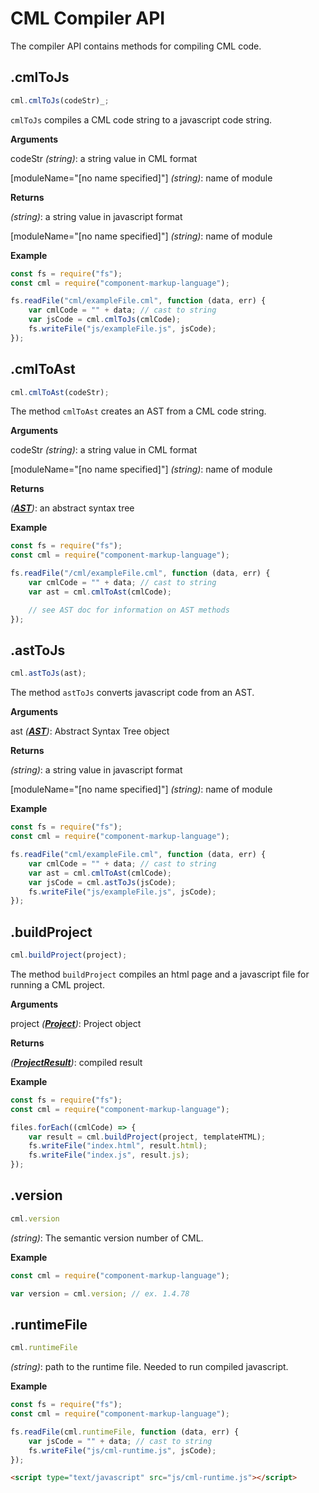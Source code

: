# CML Compiler API

The compiler API contains methods for compiling CML code.

## .cmlToJs

``` javascript
cml.cmlToJs(codeStr)_;
```

`cmlToJs` compiles a CML code string to a javascript code string.

**Arguments**

codeStr _(string)_: a string value in CML format

[moduleName="[no name specified]"] _(string)_: name of module


**Returns**

_(string)_: a string value in javascript format

[moduleName="[no name specified]"] _(string)_: name of module

**Example**

``` javascript
const fs = require("fs");
const cml = require("component-markup-language");

fs.readFile("cml/exampleFile.cml", function (data, err) {
    var cmlCode = "" + data; // cast to string
    var jsCode = cml.cmlToJs(cmlCode);
    fs.writeFile("js/exampleFile.js", jsCode);
});
```
## .cmlToAst
``` javascript
cml.cmlToAst(codeStr);
```

The method `cmlToAst` creates an AST from a CML code string.

**Arguments**

codeStr _(string)_: a string value in CML format

[moduleName="[no name specified]"] _(string)_: name of module

**Returns**

*(__[AST](https://github.com/nocturnio/component-markup-language/blob/master/doc/compiler/AST.md)__)*: an abstract syntax tree

**Example**

``` javascript
const fs = require("fs");
const cml = require("component-markup-language");

fs.readFile("/cml/exampleFile.cml", function (data, err) {
    var cmlCode = "" + data; // cast to string
    var ast = cml.cmlToAst(cmlCode);

    // see AST doc for information on AST methods
});
```

## .astToJs

``` javascript
cml.astToJs(ast);
```

The method `astToJs` converts javascript code from an AST.

**Arguments**

ast *(__[AST](https://github.com/nocturnio/component-markup-language/blob/master/doc/compiler/AST.md)__)*: Abstract Syntax Tree object

**Returns**

_(string)_: a string value in javascript format

[moduleName="[no name specified]"] _(string)_: name of module

**Example**

``` javascript
const fs = require("fs");
const cml = require("component-markup-language");

fs.readFile("cml/exampleFile.cml", function (data, err) {
    var cmlCode = "" + data; // cast to string
    var ast = cml.cmlToAst(cmlCode);
    var jsCode = cml.astToJs(jsCode);
    fs.writeFile("js/exampleFile.js", jsCode);
});
```

## .buildProject

``` javascript
cml.buildProject(project);
```

The method `buildProject` compiles an html page and a javascript file for running a CML project.

**Arguments**

project *(__[Project](https://github.com/nocturnio/component-markup-language/blob/master/doc/compiler/Project.md)__)*: Project object

**Returns**

*(__[ProjectResult](https://github.com/nocturnio/component-markup-language/blob/master/doc/compiler/ProjectResult.md)__)*: compiled result

**Example**

``` javascript
const fs = require("fs");
const cml = require("component-markup-language");

files.forEach((cmlCode) => {
    var result = cml.buildProject(project, templateHTML);
    fs.writeFile("index.html", result.html);
    fs.writeFile("index.js", result.js);
});
```

## .version

``` javascript
cml.version
```

_(string)_: The semantic version number of CML.

**Example**

``` javascript
const cml = require("component-markup-language");

var version = cml.version; // ex. 1.4.78

```

## .runtimeFile

``` javascript
cml.runtimeFile
```

_(string)_: path to the runtime file. Needed to run compiled javascript.

**Example**

``` javascript
const fs = require("fs");
const cml = require("component-markup-language");

fs.readFile(cml.runtimeFile, function (data, err) {
    var jsCode = "" + data; // cast to string
    fs.writeFile("js/cml-runtime.js", jsCode);
});
```

``` html
<script type="text/javascript" src="js/cml-runtime.js"></script>
```
